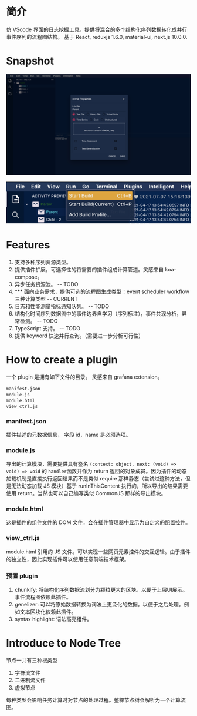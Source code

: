 # 简介
仿 VScode 界面的日志挖掘工具。提供将混合的多个结构化序列数据转化成并行事件序列的流程图结构。
基于 React, reduxjs 1.6.0, material-ui, next.js 10.0.0.

# Snapshot

![image1](./doc/image1.png)

![image2](./doc/image2.png)


# Features
1. 支持多种序列资源类型。
2. 提供插件扩展，可选择性的将需要的插件组成计算管道。灵感来自 koa-compose。
3. 异步任务资源池。  -- TODO
4. *** 面向业务需求，提供可选的流程图生成类型：event scheduler workflow 三种计算类型  -- CURRENT
5. 日志和性能测量指标通知队列。  -- TODO 
6. 结构化时间序列数据流中的事件边界自学习（序列标注），事件共现分析，异常检测。  -- TODO
7. TypeScript 支持。  -- TODO 
8. 提供 keyword 快速并行查询。（需要进一步分析可行性）


# How to create a plugin
一个 plugin 是拥有如下文件的目录。
灵感来自 grafana extension。

```
manifest.json
module.js      
module.html
view_ctrl.js
```

### manifest.json
插件描述的元数据信息， 字段 id，name 是必须选项。
### module.js  
导出的计算模块，需要提供具有签名 ```(context: object, next: (void) => void) => void``` 的 ```handler```函数并作为 return 返回的对象成员。因为插件的动态加载机制是直接执行返回结果而不是类似 require 那样静态（尝试过这种方法，但是无法动态加载 JS 模块）基于 runInThisContent 执行的，所以导出的结果需要使用 return。当然也可以自己编写类似 CommonJS 那样的导出模块。

### module.html 
这是插件的组件文件的 DOM 文件，会在插件管理器中显示为自定义的配置控件。

### view_ctrl.js 
module.html 引用的 JS 文件。可以实现一些网页元素控件的交互逻辑。由于插件的独立性，因此实现插件可以使用任意前端技术框架。

### 预置 plugin
1. chunkify: 将结构化序列数据流划分为颗粒更大的区块。以便于上层UI展示。事件流程图依赖此插件。
2. genelizer:  可以将原始数据转换为词法上更泛化的数据。以便于之后处理。例如文本区块化依赖此插件。
3. syntax highlight: 语法高亮组件。

# Introduce to Node Tree 
节点一共有三种根类型
1. 字符流文件
2. 二进制流文件
3. 虚拟节点

每种类型会影响任务计算时对节点的处理过程。整棵节点树会解析为一个计算流图。

